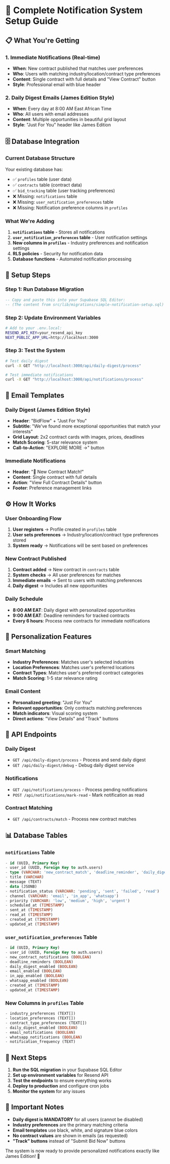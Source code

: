# 🎯 Complete Notification System Setup Guide

## 📋 **What You're Getting**

### **1. Immediate Notifications (Real-time)**
- **When**: New contract published that matches user preferences
- **Who**: Users with matching industry/location/contract type preferences
- **Content**: Single contract with full details and "View Contract" button
- **Style**: Professional email with blue header

### **2. Daily Digest Emails (James Edition Style)**
- **When**: Every day at 8:00 AM East African Time
- **Who**: All users with email addresses
- **Content**: Multiple opportunities in beautiful grid layout
- **Style**: "Just For You" header like James Edition

## 🗄️ **Database Integration**

### **Current Database Structure**
Your existing database has:
- ✅ `profiles` table (user data)
- ✅ `contracts` table (contract data)
- ✅ `bid_tracking` table (user tracking preferences)
- ❌ Missing: `notifications` table
- ❌ Missing: `user_notification_preferences` table
- ❌ Missing: Notification preference columns in `profiles`

### **What We're Adding**
1. **`notifications` table** - Stores all notifications
2. **`user_notification_preferences` table** - User notification settings
3. **New columns in `profiles`** - Industry preferences and notification settings
4. **RLS policies** - Security for notification data
5. **Database functions** - Automated notification processing

## 🚀 **Setup Steps**

### **Step 1: Run Database Migration**
```sql
-- Copy and paste this into your Supabase SQL Editor:
-- (The content from src/lib/migrations/simple-notification-setup.sql)
```

### **Step 2: Update Environment Variables**
```bash
# Add to your .env.local:
RESEND_API_KEY=your_resend_api_key
NEXT_PUBLIC_APP_URL=http://localhost:3000
```

### **Step 3: Test the System**
```bash
# Test daily digest
curl -X GET "http://localhost:3000/api/daily-digest/process"

# Test immediate notifications
curl -X GET "http://localhost:3000/api/notifications/process"
```

## 📧 **Email Templates**

### **Daily Digest (James Edition Style)**
- **Header**: "BidFlow" + "Just For You"
- **Subtitle**: "We've found more exceptional opportunities that match your interests"
- **Grid Layout**: 2x2 contract cards with images, prices, deadlines
- **Match Scoring**: 5-star relevance system
- **Call-to-Action**: "EXPLORE MORE →" button

### **Immediate Notifications**
- **Header**: "🎯 New Contract Match!"
- **Content**: Single contract with full details
- **Action**: "View Full Contract Details" button
- **Footer**: Preference management links

## ⚙️ **How It Works**

### **User Onboarding Flow**
1. **User registers** → Profile created in `profiles` table
2. **User sets preferences** → Industry/location/contract type preferences stored
3. **System ready** → Notifications will be sent based on preferences

### **New Contract Published**
1. **Contract added** → New contract in `contracts` table
2. **System checks** → All user preferences for matches
3. **Immediate emails** → Sent to users with matching preferences
4. **Daily digest** → Includes all new opportunities

### **Daily Schedule**
- **8:00 AM EAT**: Daily digest with personalized opportunities
- **9:00 AM EAT**: Deadline reminders for tracked contracts
- **Every 6 hours**: Process new contracts for immediate notifications

## 🎨 **Personalization Features**

### **Smart Matching**
- **Industry Preferences**: Matches user's selected industries
- **Location Preferences**: Matches user's preferred locations
- **Contract Types**: Matches user's preferred contract categories
- **Match Scoring**: 1-5 star relevance rating

### **Email Content**
- **Personalized greeting**: "Just For You"
- **Relevant opportunities**: Only contracts matching preferences
- **Match indicators**: Visual scoring system
- **Direct actions**: "View Details" and "Track" buttons

## 🔧 **API Endpoints**

### **Daily Digest**
- `GET /api/daily-digest/process` - Process and send daily digest
- `GET /api/daily-digest/debug` - Debug daily digest service

### **Notifications**
- `GET /api/notifications/process` - Process pending notifications
- `POST /api/notifications/mark-read` - Mark notification as read

### **Contract Matching**
- `GET /api/contracts/match` - Process new contract matches

## 📊 **Database Tables**

### **`notifications` Table**
```sql
- id (UUID, Primary Key)
- user_id (UUID, Foreign Key to auth.users)
- type (VARCHAR: 'new_contract_match', 'deadline_reminder', 'daily_digest')
- title (VARCHAR)
- message (TEXT)
- data (JSONB)
- notification_status (VARCHAR: 'pending', 'sent', 'failed', 'read')
- channel (VARCHAR: 'email', 'in_app', 'whatsapp')
- priority (VARCHAR: 'low', 'medium', 'high', 'urgent')
- scheduled_at (TIMESTAMP)
- sent_at (TIMESTAMP)
- read_at (TIMESTAMP)
- created_at (TIMESTAMP)
- updated_at (TIMESTAMP)
```

### **`user_notification_preferences` Table**
```sql
- id (UUID, Primary Key)
- user_id (UUID, Foreign Key to auth.users)
- new_contract_notifications (BOOLEAN)
- deadline_reminders (BOOLEAN)
- daily_digest_enabled (BOOLEAN)
- email_enabled (BOOLEAN)
- in_app_enabled (BOOLEAN)
- whatsapp_enabled (BOOLEAN)
- created_at (TIMESTAMP)
- updated_at (TIMESTAMP)
```

### **New Columns in `profiles` Table**
```sql
- industry_preferences (TEXT[])
- location_preferences (TEXT[])
- contract_type_preferences (TEXT[])
- daily_digest_enabled (BOOLEAN)
- email_notifications (BOOLEAN)
- whatsapp_notifications (BOOLEAN)
- notification_frequency (TEXT)
```

## 🎯 **Next Steps**

1. **Run the SQL migration** in your Supabase SQL Editor
2. **Set up environment variables** for Resend API
3. **Test the endpoints** to ensure everything works
4. **Deploy to production** and configure cron jobs
5. **Monitor the system** for any issues

## 🚨 **Important Notes**

- **Daily digest is MANDATORY** for all users (cannot be disabled)
- **Industry preferences** are the primary matching criteria
- **Email templates** use black, white, and signature blue colors
- **No contract values** are shown in emails (as requested)
- **"Track" buttons** instead of "Submit Bid Now" buttons

The system is now ready to provide personalized notifications exactly like James Edition! 🎉
